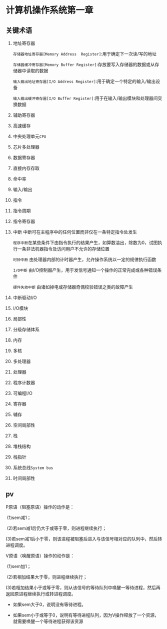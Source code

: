 # 计算机操作系统第一章

## 关键术语

1. 地址寄存器

   ``存储器地址寄存器[Memory Address  Register]``:用于确定下一次读/写的地址

   ``存储器缓冲寄存器[Memory Buffer Register]``:存放要写入存储器的数据或从存储器中读取的数据

   ``输入输出地址寄存器[I/O Address Register]``:用于确定一个特定的输入/输出设备

   ``输入输出缓冲寄存器[I/O Buffer Register]``:用于在输入/输出模块和处理器间交换数据

2. 辅助寄存器

3. 高速缓存

4. 中央处理单元``CPU``

5. 芯片多处理器

6. 数据寄存器

7. 直接内存存取

8. 命中率

9. 输入/输出

10. 指令

11. 指令周期

12. 指令寄存器

13. 中断  中断可在主程序中的任何位置而非仅在一条特定指令处发生

    ``程序中断``在某些条件下由指令执行的结果产生，如算数溢出，除数为0，试图执行一条非法机器指令及访问用户不允许的存储位置

    ``时钟中断``  由处理器内部的计时器产生，允许操作系统以一定的规律执行函数

    ``I/O中断``   由I/O控制器产生，用于发信号通知一个操作的正常完成或各种错误条件

    ``硬件失效中断``   由诸如掉电或存储器奇偶校验错误之类的故障产生

14. 中断驱动I/O

15. I/O模块

16. 局部性

17. 分级存储体系

18. 内存

19. 多核

20. 多处理器

21. 处理器

22. 程序计数器

23. 可编程I/O

24. 寄存器

25. 辅存

26. 空间局部性

27. 栈

28. 堆栈结构

29. 栈指针

30. 系统总线``System bus``

31. 时间局部性



## pv

  P原语（阻塞原语）操作的动作是： 

​      (1)sem减1； 

​      (2)若sem减1后仍大于或等于零，则进程继续执行； 

​      (3)若sem减1后小于零，则该进程被阻塞后进入与该信号相对应的队列中，然后转进程调度。 

   V原语（唤醒原语）操作的动作是： 

​      (1)sem加1； 

​      (2)若相加结果大于零，则进程继续执行； 

​      (3)若相加结果小于或等于零，则从该信号的等待队列中唤醒一等待进程，然后再返回原进程继续执行或转进程调度。 



- 如果sem大于0，说明没有等待进程。 

- 如果sem小于或等于0，说明有等待进程队列，因为V操作释放了一个资源，就需要唤醒一个等待进程获得该资源 